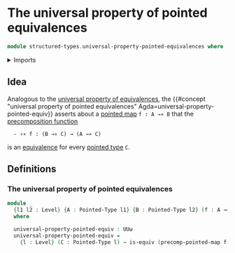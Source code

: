 # The universal property of pointed equivalences

```agda
module structured-types.universal-property-pointed-equivalences where
```

<details><summary>Imports</summary>

```agda
open import foundation.equivalences
open import foundation.universe-levels

open import structured-types.pointed-maps
open import structured-types.pointed-types
open import structured-types.precomposition-pointed-maps
```

</details>

## Idea

Analogous to the
[universal property of equivalences](foundation.universal-property-equivalences.md),
the
{{#concept "universal property of pointed equivalences" Agda=universal-property-pointed-equiv}}
asserts about a [pointed map](structured-types.pointed-maps.md) `f : A →∗ B`
that the
[precomposition function](structured-types.precomposition-pointed-maps.md)

```text
  - ∘∗ f : (B →∗ C) → (A →∗ C)
```

is an [equivalence](foundation.equivalences.md) for every
[pointed type](structured-types.pointed-types.md) `C`.

## Definitions

### The universal property of pointed equivalences

```agda
module _
  {l1 l2 : Level} {A : Pointed-Type l1} {B : Pointed-Type l2} (f : A →∗ B)
  where

  universal-property-pointed-equiv : UUω
  universal-property-pointed-equiv =
    {l : Level} (C : Pointed-Type l) → is-equiv (precomp-pointed-map f C)
```
